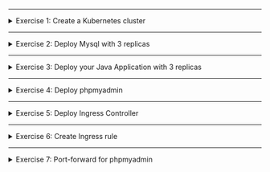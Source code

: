 </details>

******

<details>
<summary>Exercise 1: Create a Kubernetes cluster </summary>
 <br />

**Minikube**

```sh
minikube start --driver=hyperkit

# install hyperkit if not already installed
# optionally you can use another driver, like Docker

```

**LKE**
```sh
On Linode UI dashboard, create K8s cluster with 2 smallest nodes "Dedicated 4 GB" plan
```

</details>

******

<details>
<summary>Exercise 2: Deploy Mysql with 3 replicas </summary>
 <br />

**General notes**
- All the k8s manifest files for the exercise are in "k8s-deployment" folder, so:
```sh
# clone this repository locally
git clone git@gitlab.com:devops-bootcamp3/bootcamp-java-mysql.git

# check out the solutions branch
git checkout feature/solutions

# change to k8s-deployment folder
cd k8s-deployment

```

- Mysql Chart link: 
https://github.com/bitnami/charts/tree/master/bitnami/mysql 

**Minikube**
```sh
helm repo add bitnami https://charts.bitnami.com/bitnami
helm install my-release bitnami/mysql -f mysql-chart-values-minikube.yaml

```

**LKE**
```sh
helm repo add bitnami https://charts.bitnami.com/bitnami
helm install my-release bitnami/mysql -f mysql-chart-values-lke.yaml

```

</details>

******

<details>
<summary>Exercise 3: Deploy your Java Application with 3 replicas </summary>
 <br />

**Minikube & LKE**
```sh
# Create my-registry-key secret to pull image
DOCKER_REGISTRY_SERVER=docker.io
DOCKER_USER=your dockerID, same as for `docker login`
DOCKER_EMAIL=your dockerhub email, same as for `docker login`
DOCKER_PASSWORD=your dockerhub pwd, same as for `docker login`

kubectl create secret docker-registry my-registry-key \
--docker-server=$DOCKER_REGISTRY_SERVER \
--docker-username=$DOCKER_USER \
--docker-password=$DOCKER_PASSWORD \
--docker-email=$DOCKER_EMAIL


# Again from k8s-deployment folder, execute folliwing commands
kubectl apply -f db-secret.yaml
kubectl apply -f db-config.yaml
kubectl apply -f java-app.yaml

```

</details>

******

<details>
<summary>Exercise 4: Deploy phpmyadmin </summary>
 <br />

**Minikube & LKE**
```sh
kubectly apply -f phpmyadmin.yaml

```

</details>

******

<details>
<summary>Exercise 5: Deploy Ingress Controller </summary>
 <br />

**Minikube**
```sh
# minikube comes with ingress addon, so we just need to activate it
minikube addons enable ingress 

```

**LKE**
```sh
helm repo add ingress-nginx https://kubernetes.github.io/ingress-nginx
helm repo update
helm install ingress-nginx ingress-nginx/ingress-nginx

```

**Notes on installing Ingress-controller on LKE**
- Chart link: https://github.com/kubernetes/ingress-nginx/tree/main/charts/ingress-nginx
- Known issue when pulling ingress-nginx images from k8s repository:
https://www.reddit.com/r/kubernetes/comments/rorzhd/nginx_ingress_unable_to_pull_official_images/

As a workaround, try a different region or just use Minikube

</details>

******

<details>
<summary>Exercise 6: Create Ingress rule </summary>
 <br />

**Minikube**
```sh
- set the host name in java-app-ingress.yaml line 6 to my-java-app.com
- get minikube ip address with command `minikube ip`, example: 192.168.64.27
- add `192.168.64.27 my-java-app.com` in /etc/hosts file
- create ingress component: _kubectl apply -f java-app-ingress.yaml_
- access application from browser on address: `my-java-app.com`
```

**LKE**
```sh
- set the host name in java-app-ingress.yaml line 6 to Linode node-balancer address
- create ingress component: kubectl apply -f java-app-ingress.yaml
- access application from browser on Linode node-balancer address
```


</details>

******

<details>
<summary>Exercise 7: Port-forward for phpmyadmin </summary>
 <br />

**Minikube & LKE**
```sh
kubectl port-forward svc/phpmyadmin-service 8081:8081

```

</details>



